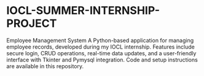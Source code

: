 # IOCL-SUMMER-INTERNSHIP-PROJECT
Employee Management System A Python-based application for managing employee records, developed during my IOCL internship. Features include secure login, CRUD operations, real-time data updates, and a user-friendly interface with Tkinter and Pymysql integration. Code and setup instructions are available in this repository.
